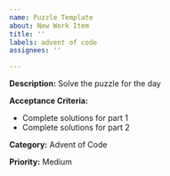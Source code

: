 ```yaml
---
name: Puzzle Template
about: New Work Item
title: ''
labels: advent of code
assignees: ''

---
```


**Description:** Solve the puzzle for the day 

**Acceptance Criteria:**
 - Complete solutions for part 1
 - Complete solutions for part 2

**Category:** Advent of Code

**Priority:** Medium
